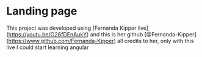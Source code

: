# Landing page 

This project was developed using [Fernanda Kipper live] (https://youtu.be/O26fDEnAukY) and this is her github [@Fernanda-Kipper] (https://www.github.com/Fernanda-Kipper) all credits to her, only with this live I could start learning angular 